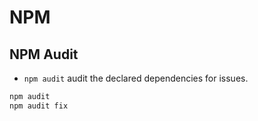 # NPM

## NPM Audit

* `npm audit` audit the declared dependencies for issues.

```bash
npm audit
npm audit fix
```